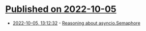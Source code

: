 # [Published on 2022-10-05](index.md)

* [2022-10-05, 13:12:32](https://lobste.rs/s/5rorpk/reasoning_about_asyncio_semaphore) - [Reasoning about asyncio.Semaphore](http://neopythonic.blogspot.com/2022/10/reasoning-about-asynciosemaphore.html)
